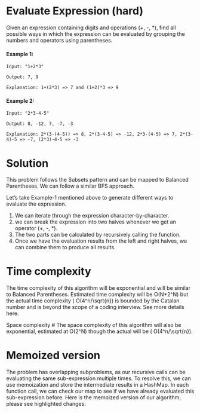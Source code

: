 # Evaluate Expression (hard) 
Given an expression containing digits and operations (+, -, *), find all possible ways in which the expression can be evaluated by grouping the numbers and operators using parentheses.

#### Example 1:
```
Input: "1+2*3"

Output: 7, 9

Explanation: 1+(2*3) => 7 and (1+2)*3 => 9
```

#### Example 2:
```
Input: "2*3-4-5"

Output: 8, -12, 7, -7, -3 

Explanation: 2*(3-(4-5)) => 8, 2*(3-4-5) => -12, 2*3-(4-5) => 7, 2*(3-4)-5 => -7, (2*3)-4-5 => -3
```

# Solution 
This problem follows the Subsets pattern and can be mapped to Balanced Parentheses. We can follow a similar BFS approach.

Let’s take Example-1 mentioned above to generate different ways to evaluate the expression.

1. We can iterate through the expression character-by-character.
2. we can break the expression into two halves whenever we get an operator (+, -, *).
3. The two parts can be calculated by recursively calling the function.
4. Once we have the evaluation results from the left and right halves, we can combine them to produce all results.

# Time complexity 
The time complexity of this algorithm will be exponential and will be similar to Balanced Parentheses. Estimated time complexity will be O(N*2^N) but the actual time complexity ( O(4^n/\sqrt{n}) is bounded by the Catalan number and is beyond the scope of a coding interview. See more details here.

Space complexity #
The space complexity of this algorithm will also be exponential, estimated at O(2^N) though the actual will be ( O(4^n/\sqrt{n}).

# Memoized version 
The problem has overlapping subproblems, as our recursive calls can be evaluating the same sub-expression multiple times. To resolve this, we can use memoization and store the intermediate results in a HashMap. In each function call, we can check our map to see if we have already evaluated this sub-expression before. Here is the memoized version of our algorithm; please see highlighted changes: